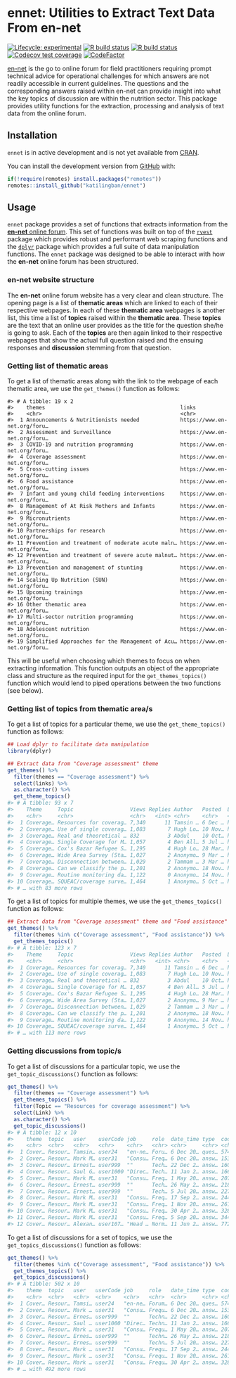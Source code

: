 
<!-- README.md is generated from README.Rmd. Please edit that file -->

# ennet: Utilities to Extract Text Data From en-net

<!-- badges: start -->

[![Lifecycle:
experimental](https://img.shields.io/badge/lifecycle-experimental-orange.svg)](https://www.tidyverse.org/lifecycle/#experimental)
[![R build
status](https://github.com/katilingban/ennet/workflows/R-CMD-check/badge.svg)](https://github.com/katilingban/ennet/actions)
[![R build
status](https://github.com/katilingban/ennet/workflows/test-coverage/badge.svg)](https://github.com/katilingban/ennet/actions)
[![Codecov test
coverage](https://codecov.io/gh/katilingban/ennet/branch/master/graph/badge.svg)](https://codecov.io/gh/katilingban/ennet?branch=master)
[![CodeFactor](https://www.codefactor.io/repository/github/katilingban/ennet/badge)](https://www.codefactor.io/repository/github/katilingban/ennet)
<!-- badges: end -->

[en-net](https://www.en-net.org) is the go to online forum for field
practitioners requiring prompt technical advice for operational
challenges for which answers are not readily accessible in current
guidelines. The questions and the corresponding answers raised within
en-net can provide insight into what the key topics of discussion are
within the nutrition sector. This package provides utility functions for
the extraction, processing and analysis of text data from the online
forum.

## Installation

`ennet` is in active development and is not yet available from
[CRAN](https://CRAN.R-project.org).

<!---
You can install the released version of rennet from [CRAN](https://CRAN.R-project.org) with:

```r
install.packages("rennet")
```
--->

You can install the development version from
[GitHub](https://github.com/) with:

``` r
if(!require(remotes) install.packages("remotes"))
remotes::install_github("katilingban/ennet")
```

## Usage

`ennet` package provides a set of functions that extracts information
from the [**en-net** online forum](https://www.en-net.org). This set of
functions was built on top of the [`rvest`](https://rvest.tidyverse.org)
package which provides robust and performant web scraping functions and
the [`dplyr`](https://dplyr.tidyverse.org) package which provides a full
suite of data manipulation functions. The `ennet` package was designed
to be able to interact with how the **en-net** online forum has been
structured.

### en-net website structure

The **en-net** online forum website has a very clear and clean
structure. The opening page is a list of **thematic areas** which are
linked to each of their respective webpages. In each of these **thematic
area** webpages is another list, this time a list of **topics** raised
within the **thematic area**. These **topics** are the text that an
online user provides as the title for the question she/he is going to
ask. Each of the **topics** are then again linked to their respective
webpages that show the actual full question raised and the ensuing
responses and **discussion** stemming from that question.

### Getting list of thematic areas

To get a list of thematic areas along with the link to the webpage of
each thematic area, we use the `get_themes()` function as follows:

    #> # A tibble: 19 x 2
    #>    themes                                           links                       
    #>    <chr>                                            <chr>                       
    #>  1 Announcements & Nutritionists needed             https://www.en-net.org/foru…
    #>  2 Assessment and Surveillance                      https://www.en-net.org/foru…
    #>  3 COVID-19 and nutrition programming               https://www.en-net.org/foru…
    #>  4 Coverage assessment                              https://www.en-net.org/foru…
    #>  5 Cross-cutting issues                             https://www.en-net.org/foru…
    #>  6 Food assistance                                  https://www.en-net.org/foru…
    #>  7 Infant and young child feeding interventions     https://www.en-net.org/foru…
    #>  8 Management of At Risk Mothers and Infants        https://www.en-net.org/foru…
    #>  9 Micronutrients                                   https://www.en-net.org/foru…
    #> 10 Partnerships for research                        https://www.en-net.org/foru…
    #> 11 Prevention and treatment of moderate acute maln… https://www.en-net.org/foru…
    #> 12 Prevention and treatment of severe acute malnut… https://www.en-net.org/foru…
    #> 13 Prevention and management of stunting            https://www.en-net.org/foru…
    #> 14 Scaling Up Nutrition (SUN)                       https://www.en-net.org/foru…
    #> 15 Upcoming trainings                               https://www.en-net.org/foru…
    #> 16 Other thematic area                              https://www.en-net.org/foru…
    #> 17 Multi-sector nutrition programming               https://www.en-net.org/foru…
    #> 18 Adolescent nutrition                             https://www.en-net.org/foru…
    #> 19 Simplified Approaches for the Management of Acu… https://www.en-net.org/foru…

This will be useful when choosing which themes to focus on when
extracting information. This function outputs an object of the
appropriate class and structure as the required input for the
`get_themes_topics()` function which would lend to piped operations
between the two functions (see below).

### Getting list of topics from thematic area/s

To get a list of topics for a particular theme, we use the
`get_theme_topics()` function as follows:

``` r
## Load dplyr to facilitate data manipulation
library(dplyr)

## Extract data from "Coverage assessment" theme
get_themes() %>%
  filter(themes == "Coverage assessment") %>%
  select(links) %>%
  as.character() %>%
  get_theme_topics()
#> # A tibble: 93 x 7
#>    Theme     Topic                  Views Replies Author   Posted  Link         
#>    <chr>     <chr>                  <chr>   <int> <chr>    <chr>   <chr>        
#>  1 Coverage… Resources for coverag… 7,340      11 Tamsin … 6 Dec … https://www.…
#>  2 Coverage… Use of single coverag… 1,083       7 Hugh Lo… 10 Nov… https://www.…
#>  3 Coverage… Real and theoretical … 832         3 Abdul    10 Oct… https://www.…
#>  4 Coverage… Single Coverage for M… 1,057       4 Ben All… 5 Jul … https://www.…
#>  5 Coverage… Cox's Bazar Refugee S… 1,295       4 Hugh Lo… 28 Mar… https://www.…
#>  6 Coverage… Wide Area Survey (Sta… 1,027       2 Anonymo… 9 Mar … https://www.…
#>  7 Coverage… Disconnection between… 1,029       2 Tammam … 3 Mar … https://www.…
#>  8 Coverage… Can we classify the p… 1,201       2 Anonymo… 18 Nov… https://www.…
#>  9 Coverage… Routine monitoring da… 1,122       0 Anonymo… 14 Nov… https://www.…
#> 10 Coverage… SQUEAC/coverage surve… 1,464       1 Anonymo… 5 Oct … https://www.…
#> # … with 83 more rows
```

To get a list of topics for multiple themes, we use the
`get_themes_topics()` function as follows:

``` r
## Extract data from "Coverage assessment" theme and "Food assistance" theme
get_themes() %>%
  filter(themes %in% c("Coverage assessment", "Food assistance")) %>%
  get_themes_topics()
#> # A tibble: 123 x 7
#>    Theme     Topic                  Views Replies Author   Posted  Link         
#>    <chr>     <chr>                  <chr>   <int> <chr>    <chr>   <chr>        
#>  1 Coverage… Resources for coverag… 7,340      11 Tamsin … 6 Dec … https://www.…
#>  2 Coverage… Use of single coverag… 1,083       7 Hugh Lo… 10 Nov… https://www.…
#>  3 Coverage… Real and theoretical … 832         3 Abdul    10 Oct… https://www.…
#>  4 Coverage… Single Coverage for M… 1,057       4 Ben All… 5 Jul … https://www.…
#>  5 Coverage… Cox's Bazar Refugee S… 1,295       4 Hugh Lo… 28 Mar… https://www.…
#>  6 Coverage… Wide Area Survey (Sta… 1,027       2 Anonymo… 9 Mar … https://www.…
#>  7 Coverage… Disconnection between… 1,029       2 Tammam … 3 Mar … https://www.…
#>  8 Coverage… Can we classify the p… 1,201       2 Anonymo… 18 Nov… https://www.…
#>  9 Coverage… Routine monitoring da… 1,122       0 Anonymo… 14 Nov… https://www.…
#> 10 Coverage… SQUEAC/coverage surve… 1,464       1 Anonymo… 5 Oct … https://www.…
#> # … with 113 more rows
```

### Getting discussions from topic/s

To get a list of discussions for a particular topic, we use the
`get_topic_discussions()` function as follows:

``` r
get_themes() %>%
  filter(themes == "Coverage assessment") %>%
  get_themes_topics() %>%
  filter(Topic == "Resources for coverage assessment") %>%
  select(Link) %>%
  as.character() %>%
  get_topic_discussions()
#> # A tibble: 12 x 10
#>    theme  topic   user    userCode job     role  date_time type  code  post     
#>    <chr>  <chr>   <chr>   <chr>    <chr>   <chr> <chr>     <chr> <chr> <chr>    
#>  1 Cover… Resour… Tamsin… user24   "en-ne… Foru… 6 Dec 20… ques… 574   "Dear al…
#>  2 Cover… Resour… Mark M… user31   "Consu… Freq… 6 Dec 20… answ… 1536  "And her…
#>  3 Cover… Resour… Ernest… user999  ""      Tech… 22 Dec 2… answ… 1603  "Worksho…
#>  4 Cover… Resour… Saul G… user1000 "Direc… Tech… 11 Jan 2… answ… 1664  "And her…
#>  5 Cover… Resour… Mark M… user31   "Consu… Freq… 1 May 20… answ… 2076  "Just a …
#>  6 Cover… Resour… Ernest… user999  ""      Tech… 26 May 2… answ… 2180  "We are …
#>  7 Cover… Resour… Ernest… user999  ""      Tech… 5 Jul 20… answ… 2278  "Dear Co…
#>  8 Cover… Resour… Mark M… user31   "Consu… Freq… 17 Sep 2… answ… 2442  "Updated…
#>  9 Cover… Resour… Mark M… user31   "Consu… Freq… 1 Nov 20… answ… 2615  "And her…
#> 10 Cover… Resour… Mark M… user31   "Consu… Freq… 30 Apr 2… answ… 3288  "The Cov…
#> 11 Cover… Resour… Mark M… user31   "Consu… Freq… 5 Sep 20… answ… 3445  "Here is…
#> 12 Cover… Resour… Alexan… user107… "Head … Norm… 11 Jun 2… answ… 7723  "The Sta…
```

To get a list of discussions for a set of topics, we use the
`get_topics_discussions()` function as follows:

``` r
get_themes() %>%
  filter(themes %in% c("Coverage assessment", "Food assistance")) %>%
  get_themes_topics() %>%
  get_topics_discussions()
#> # A tibble: 502 x 10
#>    theme  topic   user   userCode job     role   date_time type  code  post     
#>    <chr>  <chr>   <chr>  <chr>    <chr>   <chr>  <chr>     <chr> <chr> <chr>    
#>  1 Cover… Resour… Tamsi… user24   "en-ne… Forum… 6 Dec 20… ques… 574   "Dear al…
#>  2 Cover… Resour… Mark … user31   "Consu… Frequ… 6 Dec 20… answ… 1536  "And her…
#>  3 Cover… Resour… Ernes… user999  ""      Techn… 22 Dec 2… answ… 1603  "Worksho…
#>  4 Cover… Resour… Saul … user1000 "Direc… Techn… 11 Jan 2… answ… 1664  "And her…
#>  5 Cover… Resour… Mark … user31   "Consu… Frequ… 1 May 20… answ… 2076  "Just a …
#>  6 Cover… Resour… Ernes… user999  ""      Techn… 26 May 2… answ… 2180  "We are …
#>  7 Cover… Resour… Ernes… user999  ""      Techn… 5 Jul 20… answ… 2278  "Dear Co…
#>  8 Cover… Resour… Mark … user31   "Consu… Frequ… 17 Sep 2… answ… 2442  "Updated…
#>  9 Cover… Resour… Mark … user31   "Consu… Frequ… 1 Nov 20… answ… 2615  "And her…
#> 10 Cover… Resour… Mark … user31   "Consu… Frequ… 30 Apr 2… answ… 3288  "The Cov…
#> # … with 492 more rows
```

